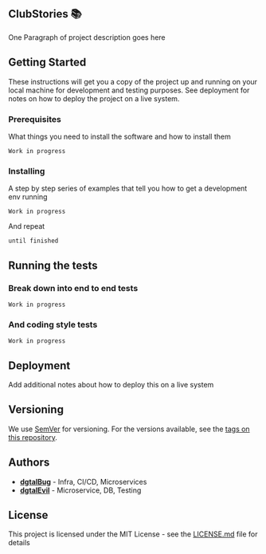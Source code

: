 ## ClubStories :books:

One Paragraph of project description goes here

## Getting Started

These instructions will get you a copy of the project up and running on your local machine for development and testing purposes. See deployment for notes on how to deploy the project on a live system.

### Prerequisites

What things you need to install the software and how to install them

```
Work in progress
```

### Installing

A step by step series of examples that tell you how to get a development env running

<!-- Say what the step will be -->

```
Work in progress
```

And repeat

```
until finished
```

## Running the tests

<!-- Explain how to run the automated tests for this system -->

### Break down into end to end tests

<!-- Explain what these tests test and why -->

```
Work in progress
```

### And coding style tests

<!-- Explain what these tests test and why -->

```
Work in progress
```

## Deployment

Add additional notes about how to deploy this on a live system

## Versioning

We use [SemVer](http://semver.org/) for versioning. For the versions available, see the [tags on this repository](https://github.com/your/project/tags). 

## Authors

* **[dgtalBug](https://github.com/dgtalBug)** - Infra, CI/CD, Microservices 
* **[dgtalEvil](https://github.com/dgtalEvil)** - Microservice, DB, Testing


## License

This project is licensed under the MIT License - see the [LICENSE.md](LICENSE.md) file for details